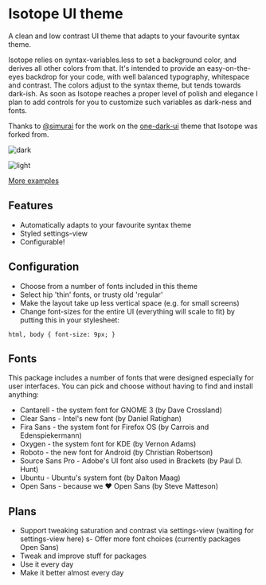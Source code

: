 # Isotope UI theme

A clean and low contrast UI theme that adapts to your favourite syntax theme.

Isotope relies on syntax-variables.less to set a background color, and derives all other colors from that. It's intended to provide an easy-on-the-eyes backdrop for your code, with well balanced typography, whitespace and contrast. The colors adjust to the syntax theme, but tends towards dark-ish. As soon as Isotope reaches a proper level of polish and elegance I plan to add controls for you to customize such variables as dark-ness and fonts.

Thanks to [@simurai](https://github.com/simurai) for the work on the [one-dark-ui](https://github.com/atom/one-dark-ui) theme that Isotope was forked from.

![dark](https://github.com/braver/isotope-ui/raw/master/resources/images/1.png)

![light](https://github.com/braver/isotope-ui/raw/master/resources/images/6.png)

[More examples](https://github.com/braver/isotope-ui/blob/master/resources/images/examples.md)

## Features

- Automatically adapts to your favourite syntax theme
- Styled settings-view
- Configurable!


## Configuration

- Choose from a number of fonts included in this theme
- Select hip 'thin' fonts, or trusty old 'regular'
- Make the layout take up less vertical space (e.g. for small screens)
- Change font-sizes for the entire UI (everything will scale to fit) by putting this in your stylesheet:

```
html, body { font-size: 9px; }
```


## Fonts
This package includes a number of fonts that were designed especially for user interfaces. You can pick and choose without having to find and install anything:

- Cantarell - the system font for GNOME 3 (by Dave Crossland)
- Clear Sans - Intel's new font (by Daniel Ratighan)
- Fira Sans - the system font for Firefox OS (by Carrois and Edenspiekermann)
- Oxygen - the system font for KDE (by Vernon Adams)
- Roboto - the new font for Android (by Christian Robertson)
- Source Sans Pro - Adobe's UI font also used in Brackets (by Paul D. Hunt)
- Ubuntu - Ubuntu's system font (by Dalton Maag)
- Open Sans - because we ♥ Open Sans (by Steve Matteson)

## Plans

- Support tweaking saturation and contrast via settings-view (waiting for settings-view here)
s- Offer more font choices (currently packages Open Sans)
- Tweak and improve stuff for packages
- Use it every day
- Make it better almost every day
